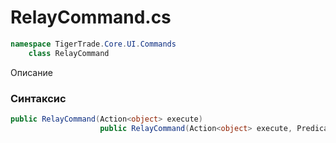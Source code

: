 
# RelayCommand.cs
```csharp
namespace TigerTrade.Core.UI.Commands  
    class RelayCommand
```

Описание

### Синтаксис
```csharp
public RelayCommand(Action<object> execute)
                    public RelayCommand(Action<object> execute, Predicate<object> canExecute)
```


                    
                    